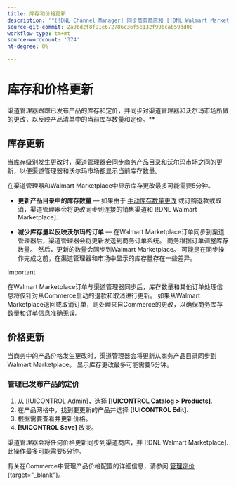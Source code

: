 ```yaml
---
title: 库存和价格更新
description: '"[!DNL Channel Manager] 同步商务商店和 [!DNL Walmart Marketplace] 以便您可以通过商务管理员管理您的销售渠道操作”'
source-git-commit: 2a9bd2f8f91e672786c36f5e132f99bcab59dd00
workflow-type: tm+mt
source-wordcount: '374'
ht-degree: 0%

---
```



# 库存和价格更新

渠道管理器跟踪已发布产品的库存和定价，并同步对渠道管理器和沃尔玛市场所做的更改，以反映产品清单中的当前库存数量和定价。**

## 库存更新

当库存级别发生更改时，渠道管理器会同步商务产品目录和沃尔玛市场之间的更新，以便渠道管理器和沃尔玛市场都显示当前库存数量。

在渠道管理器和Walmart Marketplace中显示库存更改最多可能需要5分钟。

* **更新产品目录中的库存数量** — 如果由于 [手动库存数量更改](https://docs.magento.com/user-guide/catalog/inventory-product-quantity.html) 或订购退款或取消，渠道管理器会将更改同步到连接的销售渠道和 [!DNL Walmart Marketplace].

* **减少库存量以反映沃尔玛的订单** — 在Walmart Marketplace订单同步到渠道管理器后，渠道管理器会将更新发送到商务订单系统。 商务根据订单调整库存数量。 然后，更新的数量会同步到Walmart Marketplace。 可能是在同步操作完成之前，在渠道管理器和市场中显示的库存量存在一些差异。

>[!IMPORTANT]
>
> 在Walmart Marketplace订单与渠道管理器同步后，库存数量和其他订单处理信息将仅针对从Commerce启动的退款和取消进行更新。 如果从Walmart Marketplace退回或取消订单，则处理来自Commerce的更改，以确保商务库存数量和订单信息准确无误。

## 价格更新

当商务中的产品价格发生更改时，渠道管理器会将更新从商务产品目录同步到Walmart Marketplace。 显示库存更改最多可能需要5分钟。

### 管理已发布产品的定价

1. 从 [!UICONTROL Admin]，选择 **[!UICONTROL Catalog > Products]**.
1. 在产品网格中，找到要更新的产品并选择 **[!UICONTROL Edit]**.
1. 根据需要查看并更新价格。
1. **[!UICONTROL Save]** 改变。

渠道管理器会将任何价格更新同步到渠道商店，并 [!DNL Walmart Marketplace]. 此操作最多可能需要5分钟。

有关在Commerce中管理产品价格配置的详细信息，请参阅 [管理定价](https://docs.magento.com/user-guide/catalog/pricing.html){target=&quot;_blank&quot;}。
